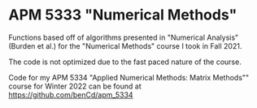 # APM 5333 "Numerical Methods"
Functions based off of algorithms presented in "Numerical Analysis" (Burden et al.) for the "Numerical Methods" course I took in Fall 2021.

The code is not optimized due to the fast paced nature of the course.

Code for my APM 5334 "Applied Numerical Methods: Matrix Methods"" course for Winter 2022 can be found at https://github.com/benCd/apm_5334
